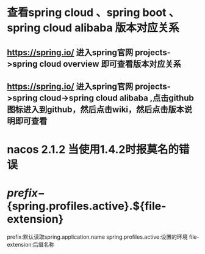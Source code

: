 # 查看spring cloud 、spring boot 、spring cloud alibaba 版本对应关系
## https://spring.io/ 进入spring官网 projects->spring cloud overview 即可查看版本对应关系
## https://spring.io/ 进入spring官网 projects->spring cloud->spring cloud alibaba ,点击github图标进入到github，然后点击wiki，然后点击版本说明即可查看

# nacos 2.1.2 当使用1.4.2时报莫名的错误

# ${prefix}-${spring.profiles.active}.${file-extension}
prefix:默认读取spring.application.name
spring.profiles.active:设置的环境
file-extension:后缀名称


